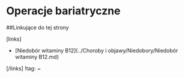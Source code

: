 # Operacje bariatryczne





##Linkujące do tej strony

[links]

- [Niedobór witaminy B12](../Choroby i objawy/Niedobory/Niedobór witaminy B12.md)


[/links]
!tag:
~

